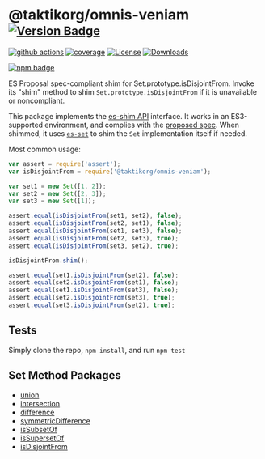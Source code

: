# @taktikorg/omnis-veniam <sup>[![Version Badge][npm-version-svg]][package-url]</sup>

[![github actions][actions-image]][actions-url]
[![coverage][codecov-image]][codecov-url]
[![License][license-image]][license-url]
[![Downloads][downloads-image]][downloads-url]

[![npm badge][npm-badge-png]][package-url]

ES Proposal spec-compliant shim for Set.prototype.isDisjointFrom. Invoke its "shim" method to shim `Set.prototype.isDisjointFrom` if it is unavailable or noncompliant.

This package implements the [es-shim API](https://github.com/es-shims/api) interface. It works in an ES3-supported environment, and complies with the [proposed spec](https://github.com/tc39/proposal-set-methods). When shimmed, it uses [`es-set`](https://npmjs.com/es-set) to shim the `Set` implementation itself if needed.

Most common usage:
```js
var assert = require('assert');
var isDisjointFrom = require('@taktikorg/omnis-veniam');

var set1 = new Set([1, 2]);
var set2 = new Set([2, 3]);
var set3 = new Set([1]);

assert.equal(isDisjointFrom(set1, set2), false);
assert.equal(isDisjointFrom(set2, set1), false);
assert.equal(isDisjointFrom(set1, set3), false);
assert.equal(isDisjointFrom(set2, set3), true);
assert.equal(isDisjointFrom(set3, set2), true);

isDisjointFrom.shim();

assert.equal(set1.isDisjointFrom(set2), false);
assert.equal(set2.isDisjointFrom(set1), false);
assert.equal(set1.isDisjointFrom(set3), false);
assert.equal(set2.isDisjointFrom(set3), true);
assert.equal(set3.isDisjointFrom(set2), true);
```

## Tests
Simply clone the repo, `npm install`, and run `npm test`

## Set Method Packages
 - [union](https://npmjs.com/set.prototype.union)
 - [intersection](https://npmjs.com/set.prototype.intersection)
 - [difference](https://npmjs.com/set.prototype.difference)
 - [symmetricDifference](https://npmjs.com/set.prototype.symmetricdifference)
 - [isSubsetOf](https://npmjs.com/set.prototype.issubsetof)
 - [isSupersetOf](https://npmjs.com/set.prototype.issupersetof)
 - [isDisjointFrom](https://npmjs.com/@taktikorg/omnis-veniam)

[package-url]: https://npmjs.com/package/@taktikorg/omnis-veniam
[npm-version-svg]: http://versionbadg.es/taktikorg/omnis-veniam.svg
[deps-svg]: https://david-dm.org/taktikorg/omnis-veniam.svg
[deps-url]: https://david-dm.org/taktikorg/omnis-veniam
[dev-deps-svg]: https://david-dm.org/taktikorg/omnis-veniam/dev-status.svg
[dev-deps-url]: https://david-dm.org/taktikorg/omnis-veniam#info=devDependencies
[testling-svg]: https://ci.testling.com/taktikorg/omnis-veniam.png
[testling-url]: https://ci.testling.com/taktikorg/omnis-veniam
[npm-badge-png]: https://nodei.co/npm/@taktikorg/omnis-veniam.png?downloads=true&stars=true
[license-image]: http://img.shields.io/npm/l/@taktikorg/omnis-veniam.svg
[license-url]: LICENSE
[downloads-image]: http://img.shields.io/npm/dm/@taktikorg/omnis-veniam.svg
[downloads-url]: http://npm-stat.com/charts.html?package=@taktikorg/omnis-veniam
[codecov-image]: https://codecov.io/gh/taktikorg/omnis-veniam/branch/main/graphs/badge.svg
[codecov-url]: https://app.codecov.io/gh/taktikorg/omnis-veniam/
[actions-image]: https://img.shields.io/endpoint?url=https://github-actions-badge-u3jn4tfpocch.runkit.sh/taktikorg/omnis-veniam
[actions-url]: https://github.com/taktikorg/omnis-veniam/actions
